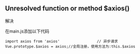 ## Unresolved function or method $axios() 

解决

在main.js添加以下代码
```text
import axios from 'axios'                 // 异步请求
Vue.prototype.$axios = axios;//全局注册，使用方法为:this.$axios
```
